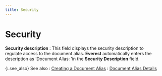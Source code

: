 ```yaml
---
title: Security
---
```


# Security


**Security description**
: This field displays the security description to  regulate access to the document alias. **Everest**  automatically enters the description as ‘Document Alias: <Alias name>’in  the **Security Description** field.


{:.see_also}
See also
: [Creating  a Document Alias]({{site.bp_baseurl}}/doc-aliases/create/creating_a_document_alias_businesss_process_in_everest_content.html)
: [Document  Alias Details]({{site.bp_baseurl}}/doc-aliases/info/the_doc_alias_profile_contents_businesss_process_in_everest_content.html)
